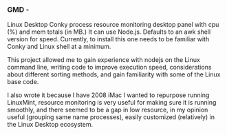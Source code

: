 ### GMD - 
Linux Desktop Conky process resource monitoring desktop panel with cpu (%) and mem totals (in MB.) It can use Node.js. Defaults to an awk shell version for speed. Currently, to install this one needs to be familiar with Conky and Linux shell at a minimum.

This project allowed me to gain experience with nodejs on the Linux command line, writing code to improve execution speed, considerations about different sorting methods, and gain familiarity with some of the Linux base code.

I also wrote it because I have 2008 iMac I wanted to repurpose running LinuxMint, resource monitoring is very useful for making sure it is running smoothly, and there seemed to be a gap in low resource, in my opinion useful (grouping same name processes), easily customized (relatively) in the Linux Desktop ecosystem.
